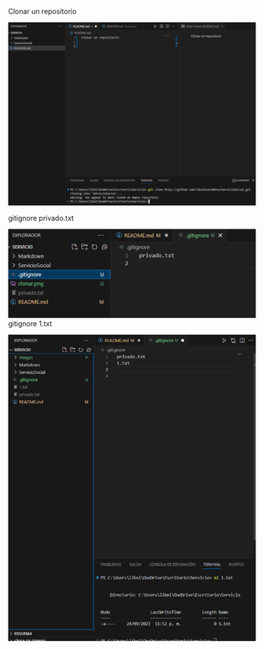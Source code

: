 Clonar un repositorio

![Clonacion](/images/clonar.png)

gitignore privado.txt

![Gitignore](/images/ignorar.png)
gitignore 1.txt

![Gitignore2](/images/ignore2.png)

